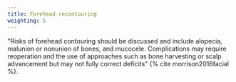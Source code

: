 ```yaml
---
title: Forehead recontouring
weighting: 5
---
```


"Risks of forehead contouring should be discussed
and include alopecia, malunion or nonunion of
bones, and mucocele. Complications may require
reoperation and the use of approaches such as
bone harvesting or scalp advancement but may
not fully correct deficits" {% cite morrison2016facial %}.